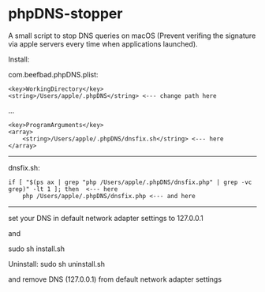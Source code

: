 # phpDNS-stopper
A small script to stop DNS queries on macOS (Prevent verifing the signature via apple servers every time when applications launched). 

Install:

com.beefbad.phpDNS.plist:

	<key>WorkingDirectory</key>
	<string>/Users/apple/.phpDNS</string> <--- change path here
  ...
  
	<key>ProgramArguments</key>
	<array>
		<string>/Users/apple/.phpDNS/dnsfix.sh</string> <--- here
	</array>
------

dnsfix.sh:

	if [ "$(ps ax | grep "php /Users/apple/.phpDNS/dnsfix.php" | grep -vc grep)" -lt 1 ]; then  <--- here
		php /Users/apple/.phpDNS/dnsfix.php <--- and here
------

set your DNS in default network adapter settings to 127.0.0.1 

and 

sudo sh install.sh

Uninstall:
sudo sh uninstall.sh

and remove DNS (127.0.0.1) from default network adapter settings
